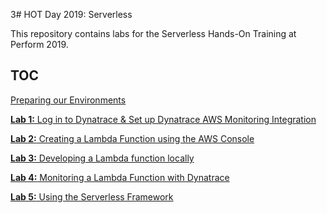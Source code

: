 3# HOT Day 2019: Serverless

This repository contains labs for the Serverless Hands-On Training at Perform 2019.

## TOC

[Preparing our Environments](/labs/preparation)

[**Lab 1:** Log in to Dynatrace & Set up Dynatrace AWS Monitoring Integration](labs/lab1)

[**Lab 2:** Creating a Lambda Function using the AWS Console](labs/lab2)

[**Lab 3:** Developing a Lambda function locally](labs/lab3)

[**Lab 4:** Monitoring a Lambda Function with Dynatrace](labs/lab4)

[**Lab 5:** Using the Serverless Framework](labs/lab5)


